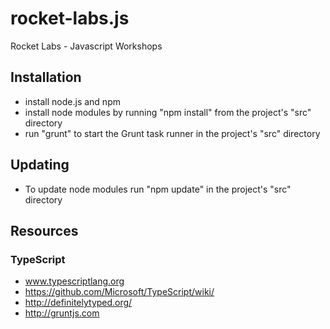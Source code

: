 # rocket-labs.js
Rocket Labs - Javascript Workshops

## Installation ##

* install node.js and npm
* install node modules by running "npm install" from the project's "src" directory
* run "grunt" to start the Grunt task runner in the project's "src" directory

## Updating ##

* To update node modules run "npm update" in the project's "src" directory

## Resources ##

### TypeScript ###

* www.typescriptlang.org
* https://github.com/Microsoft/TypeScript/wiki/ 
* http://definitelytyped.org/ 
* http://gruntjs.com
